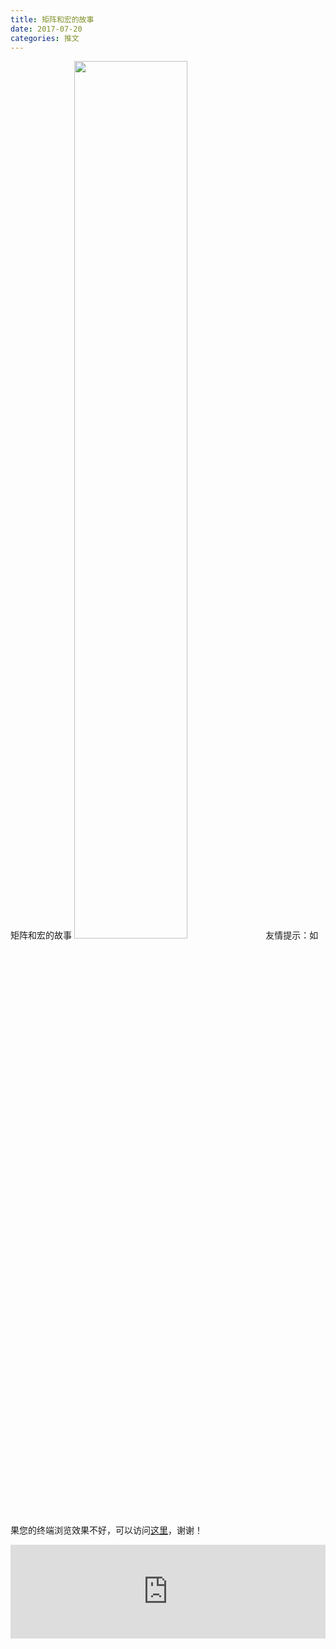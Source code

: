 ```yaml
---
title: 矩阵和宏的故事
date: 2017-07-20
categories: 推文
---
```

矩阵和宏的故事
<img src="http://mmbiz.qpic.cn/mmbiz_jpg/ACviaWTBFxhYYdriaEx3Cn5k1CMmNMHWzvUgRBV85d9rLmOEIL13LNSMKOHZYQOuKsS3phT5icqRZySrLNMIavTLw/0?wx_fmt=jpeg" style="width: 60%; height: auto;"/><!--more-->
友情提示：如果您的终端浏览效果不好，可以访问[这里](https://stata-club.github.io/stata_article/2017-07-20.html)，谢谢！
<iframe src="https://stata-club.github.io/stata_article/2017-07-20.html" id="iframepage" frameborder="0" scrolling="no" marginheight="0" marginwidth="0" width="100%" onLoad="iFrameHeight()"></iframe>
<script type="text/javascript" language="javascript">
function iFrameHeight() {
var ifm= document.getElementById("iframepage");
var subWeb = document.frames ? document.frames["iframepage"].document : ifm.contentDocument;   
if(ifm != null && subWeb != null) {
 ifm.height = subWeb.body.scrollHeight;
} 
} 
</script> 
